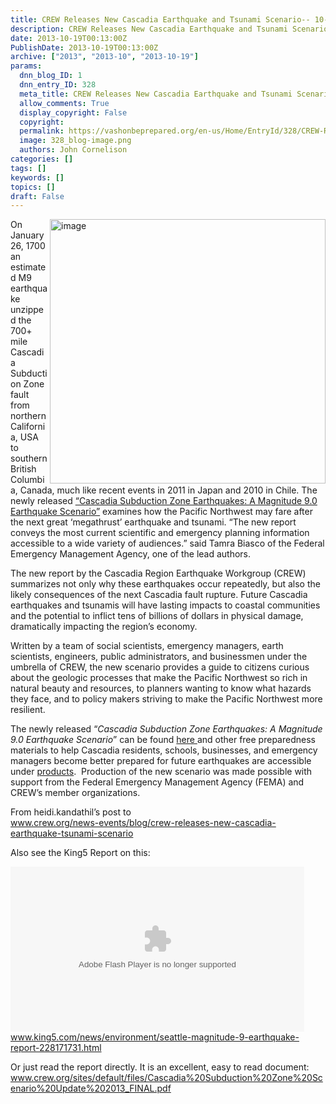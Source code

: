 ```yaml
---
title: CREW Releases New Cascadia Earthquake and Tsunami Scenario-- 10-15% chance in 50 years that 10K Might Die in a $49 Billion 9.0 Cascadia MegaQuake
description: CREW Releases New Cascadia Earthquake and Tsunami Scenario-- 10-15% chance in 50 years that 10K Might Die in a $49 Billion 9.0 Cascadia MegaQuake
date: 2013-10-19T00:13:00Z
PublishDate: 2013-10-19T00:13:00Z
archive: ["2013", "2013-10", "2013-10-19"]
params:
  dnn_blog_ID: 1
  dnn_entry_ID: 328
  meta_title: CREW Releases New Cascadia Earthquake and Tsunami Scenario-- 10-15% chance in 50 years that 10K Might Die in a $49 Billion 9.0 Cascadia MegaQuake
  allow_comments: True
  display_copyright: False
  copyright:
  permalink: https://vashonbeprepared.org/en-us/Home/EntryId/328/CREW-Releases-New-Cascadia-Earthquake-and-Tsunami-Scenario-10-15-chance-in-50-years-that-10K-Might-Die-in-a-49-Billion-9-0-Cascadia-MegaQuake
  image: 328_blog-image.png
  authors: John Cornelison
categories: []
tags: []
keywords: []
topics: []
draft: False
---
```


<p><a href="./images/328/CREW-Releases-New-Cascadia-Earthquake-an_EEFE-image_2.png"><img title="image" style="border-top: 0px; border-right: 0px; background-image: none; border-bottom: 0px; float: right; padding-top: 0px; padding-left: 0px; border-left: 0px; display: inline; padding-right: 0px" border="0" alt="image" align="right" src="./images/328/CREW-Releases-New-Cascadia-Earthquake-an_EEFE-image_thumb.png" width="441" height="423" /></a>On January 26, 1700 an estimated M9 earthquake unzipped the 700+ mile Cascadia Subduction Zone fault from northern California, USA to southern British Columbia, Canada, much like recent events in 2011 in Japan and 2010 in Chile. The newly released <a href="http://www.crew.org/sites/default/files/Cascadia%20Subduction%20Zone%20Scenario%20Update%202013_FINAL.pdf" target="_blank">“Cascadia Subduction Zone Earthquakes: A Magnitude 9.0 Earthquake Scenario”</a> examines how the Pacific Northwest may fare after the next great ‘megathrust’ earthquake and tsunami. “The new report conveys the most current scientific and emergency planning information accessible to a wide variety of audiences.” said Tamra Biasco of the Federal Emergency Management Agency, one of the lead authors.</p>  <p>The new report by the Cascadia Region Earthquake Workgroup (CREW) summarizes not only why these earthquakes occur repeatedly, but also the likely consequences of the next Cascadia fault rupture. Future Cascadia earthquakes and tsunamis will have lasting impacts to coastal communities and the potential to inflict tens of billions of dollars in physical damage, dramatically impacting the region’s economy.</p>  <p>Written by a team of social scientists, emergency managers, earth scientists, engineers, public administrators, and businessmen under the umbrella of CREW, the new scenario provides a guide to citizens curious about the geologic processes that make the Pacific Northwest so rich in natural beauty and resources, to planners wanting to know what hazards they face, and to policy makers striving to make the Pacific Northwest more resilient.&#160; </p>  <p>The newly released “<em>Cascadia Subduction Zone Earthquakes: A Magnitude 9.0 Earthquake Scenario</em>” can be found <a href="http://www.crew.org/sites/default/files/Cascadia%20Subduction%20Zone%20Scenario%20Update%202013_FINAL.pdf">here </a>and other free preparedness materials to help Cascadia residents, schools, businesses, and emergency managers become better prepared for future earthquakes are accessible under <a href="http://crew.org/products-programs">products</a>.&#160; Production of the new scenario was made possible with support from the Federal Emergency Management Agency (FEMA) and CREW’s member organizations.&#160; </p>  <p>From heidi.kandathil’s post to    <br /><a title="http://www.crew.org/news-events/blog/crew-releases-new-cascadia-earthquake-tsunami-scenario" href="http://www.crew.org/news-events/blog/crew-releases-new-cascadia-earthquake-tsunami-scenario">www.crew.org/news-events/blog/crew-releases-new-cascadia-earthquake-tsunami-scenario</a></p>  <p>Also see the King5 Report on this:</p>  <p><script src="http://www.king5.com/templates/belo_embedWrapper.js?storyid=228171731&amp;pos=top&amp;swfw=470"></script><object name="player" id="_fp_0.07456079684197903" width="470" height="264"    data="http://swfs.bimvid.com/player-3.2.15.swf"  type="application/x-shockwave-flash">    <param value="true" name="allowfullscreen" />    <param value="always" name="allowscriptaccess" />    <param value="transparent" name="wmode" />    <param value="high" name="quality" />    <param name="movie" value="http://swfs.bimvid.com/player-3.2.15.swf" />    <param value="config=http://www.king5.com/?j=embed_228171731&amp;ref=http://www.king5.com/news/environment/seattle-magnitude-9-earthquake-report-228171731.html" name="flashvars" /></object><script src="http://www.king5.com/templates/belo_embedWrapper.js?storyid=228171731&amp;pos=bottom&amp;ref=http://www.king5.com/news/environment/seattle-magnitude-9-earthquake-report-228171731.html"></script>    <br /><a title="http://www.king5.com/news/environment/seattle-magnitude-9-earthquake-report-228171731.html" href="http://www.king5.com/news/environment/seattle-magnitude-9-earthquake-report-228171731.html">www.king5.com/news/environment/seattle-magnitude-9-earthquake-report-228171731.html</a></p>  <p>Or just read the report directly. It is an excellent, easy to read document:   <br /><a title="http://www.crew.org/sites/default/files/Cascadia%20Subduction%20Zone%20Scenario%20Update%202013_FINAL.pdf" href="http://www.crew.org/sites/default/files/Cascadia%20Subduction%20Zone%20Scenario%20Update%202013_FINAL.pdf">www.crew.org/sites/default/files/Cascadia%20Subduction%20Zone%20Scenario%20Update%202013_FINAL.pdf</a></p>
